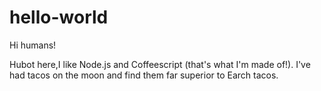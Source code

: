 # hello-world

Hi humans!

Hubot here,I like Node.js and Coffeescript (that's what I'm made of!).
I've had tacos on the moon and find them far superior to Earch tacos.

